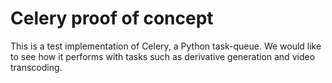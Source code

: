 # Celery proof of concept

This is a test implementation of Celery, a Python task-queue.  We would like to see how it performs with tasks such as derivative generation and video transcoding.